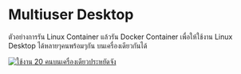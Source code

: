 # Multiuser Desktop
ตัวอย่างการรัน Linux Container แล้วรัน Docker Container เพื่อให้ใช้งาน Linux Desktop ได้หลายๆคนพร้อมๆกัน บนเครื่องเดียวกันได้

[![ใช้งาน 20 คนบนเครื่องเดียวประหยัดจัง](https://img.youtube.com/vi/qiw_cbs3Zpg/0.jpg)](https://youtu.be/qiw_cbs3Zpg "ใช้งาน 20 คนบนเครื่องเดียวประหยัดจัง")
